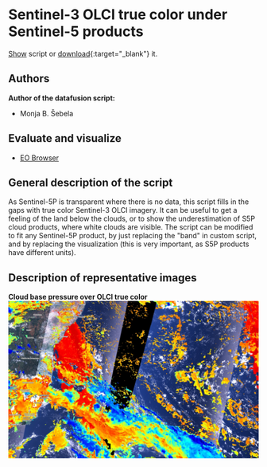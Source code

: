 # Sentinel-3 OLCI true color under Sentinel-5 products
  
<a href="#" id='togglescript'>Show</a> script or [download](script.js){:target="_blank"} it.  
<div id='script_view' style="display:none">  
{% highlight javascript %}  
{% include_relative script.js %}  
{% endhighlight %}  
  
</div>  

## Authors

**Author of the datafusion script:**
- Monja B. Šebela
  
## Evaluate and visualize  
 - [EO Browser](https://sentinelshare.page.link/rKYk)
  
## General description of the script  
  
As Sentinel-5P is transparent where there is no data, this script fills in the gaps with true color Sentinel-3 OLCI imagery. It can be useful to get a feeling of the land below the clouds, or to show the underestimation of S5P cloud products, where white clouds are visible. 
The script can be modified to fit any Sentinel-5P product, by just replacing the "band" in custom script, and by replacing the visualization (this is very important, as S5P products have different units). 

## Description of representative images  
  
**Cloud base pressure over OLCI true color**
![base pressure](fig/fig1.jpg) 



